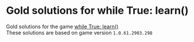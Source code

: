 # Gold solutions for while True: learn()
Gold solutions for the game [while True: learn()](https://store.steampowered.com/app/619150/while_True_learn/)  
These solutions are based on game version `1.0.61.2903.298`
